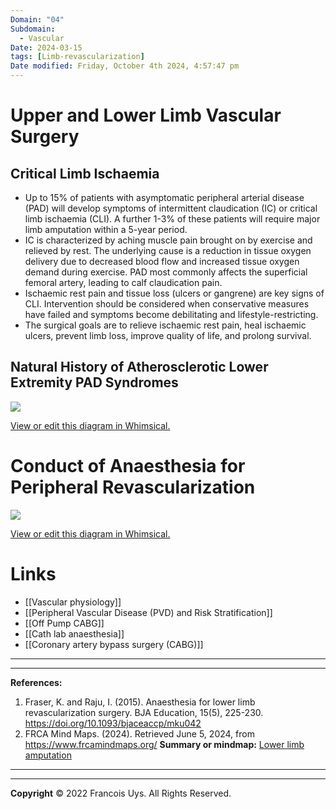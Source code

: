 ```yaml
---
Domain: "04"
Subdomain:
  - Vascular
Date: 2024-03-15
tags: [Limb-revascularization]
Date modified: Friday, October 4th 2024, 4:57:47 pm
---
```


# Upper and Lower Limb Vascular Surgery

## Critical Limb Ischaemia

- Up to 15% of patients with asymptomatic peripheral arterial disease (PAD) will develop symptoms of intermittent claudication (IC) or critical limb ischaemia (CLI). A further 1-3% of these patients will require major limb amputation within a 5-year period.
- IC is characterized by aching muscle pain brought on by exercise and relieved by rest. The underlying cause is a reduction in tissue oxygen delivery due to decreased blood flow and increased tissue oxygen demand during exercise. PAD most commonly affects the superficial femoral artery, leading to calf claudication pain.
- Ischaemic rest pain and tissue loss (ulcers or gangrene) are key signs of CLI. Intervention should be considered when conservative measures have failed and symptoms become debilitating and lifestyle-restricting.
- The surgical goals are to relieve ischaemic rest pain, heal ischaemic ulcers, prevent limb loss, improve quality of life, and prolong survival.

## Natural History of Atherosclerotic Lower Extremity PAD Syndromes

![](Pasted%20image%2020240702144412.png)

[View or edit this diagram in Whimsical.](https://whimsical.com/natural-history-of-atherosclerotic-lower-extremity-pad-syndromes-WdPsizZ1eGZGwFNkgLD8sN?ref=chatgpt)

# Conduct of Anaesthesia for Peripheral Revascularization

![](Pasted%20image%2020240702144432.png)

[View or edit this diagram in Whimsical.](https://whimsical.com/conduct-of-anaesthesia-for-peripheral-revascularization-E14RR9k3d6mRY1n4LCzfBy?ref=chatgpt)

# Links
- [[Vascular physiology]]
- [[Peripheral Vascular Disease (PVD) and Risk Stratification]]
- [[Off Pump CABG]]
- [[Cath lab anaesthesia]]
- [[Coronary artery bypass surgery (CABG)]]

---

---
**References:**

1. Fraser, K. and Raju, I. (2015). Anaesthesia for lower limb revascularization surgery. BJA Education, 15(5), 225-230. https://doi.org/10.1093/bjaceaccp/mku042
2. FRCA Mind Maps. (2024). Retrieved June 5, 2024, from https://www.frcamindmaps.org/
**Summary or mindmap:** [Lower limb amputation](https://frcamindmaps.org/patientconditions2/lowerlimbamputation/lowerlimbamputation.html)

------------------------------------------------------------------------------------------------------------------------------------------------------------------------------------------------------------------------------


---

**Copyright**
© 2022 Francois Uys. All Rights Reserved.
